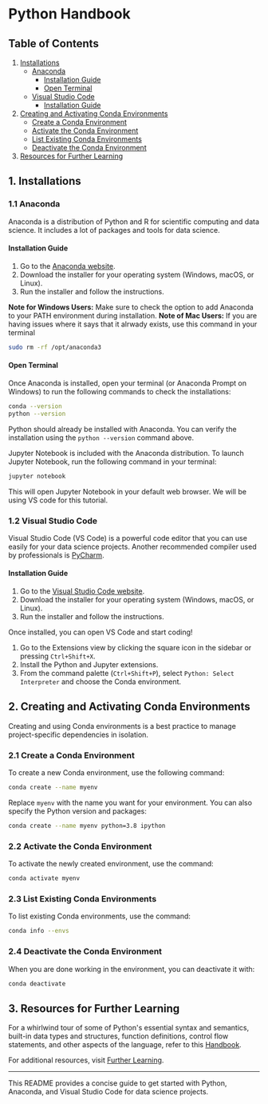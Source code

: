 # Python Handbook

## Table of Contents
1. [Installations](#1-installations)
   - [Anaconda](#11-anaconda)
     - [Installation Guide](#installation-guide)
     - [Open Terminal](#open-terminal)
   - [Visual Studio Code](#12-visual-studio-code)
     - [Installation Guide](#installation-guide-1)
2. [Creating and Activating Conda Environments](#2-creating-and-activating-conda-environments)
   - [Create a Conda Environment](#21-create-a-conda-environment)
   - [Activate the Conda Environment](#22-activate-the-conda-environment)
   - [List Existing Conda Environments](#23-list-existing-conda-environments)
   - [Deactivate the Conda Environment](#24-deactivate-the-conda-environment)
3. [Resources for Further Learning](#3-resources-for-further-learning)

## 1. Installations

### 1.1 Anaconda

Anaconda is a distribution of Python and R for scientific computing and data science. It includes a lot of packages and tools for data science.

#### Installation Guide

1. Go to the [Anaconda website](https://www.anaconda.com/products/distribution).
2. Download the installer for your operating system (Windows, macOS, or Linux).
3. Run the installer and follow the instructions.

**Note for Windows Users:** Make sure to check the option to add Anaconda to your PATH environment during installation.
**Note of Mac Users:** If you are having issues where it says that it alrwady exists, use this command in your terminal
```bash
sudo rm -rf /opt/anaconda3
```

#### Open Terminal

Once Anaconda is installed, open your terminal (or Anaconda Prompt on Windows) to run the following commands to check the installations:

```bash
conda --version
python --version
```


Python should already be installed with Anaconda. You can verify the installation using the `python --version` command above.

Jupyter Notebook is included with the Anaconda distribution. To launch Jupyter Notebook, run the following command in your terminal:

```bash
jupyter notebook
```

This will open Jupyter Notebook in your default web browser. We will be using VS code for this tutorial.

### 1.2 Visual Studio Code

Visual Studio Code (VS Code) is a powerful code editor that you can use easily for your data science projects. Another recommended compiler used by professionals is [PyCharm](https://www.jetbrains.com/pycharm/).

#### Installation Guide

1. Go to the [Visual Studio Code website](https://code.visualstudio.com/).
2. Download the installer for your operating system (Windows, macOS, or Linux).
3. Run the installer and follow the instructions.

Once installed, you can open VS Code and start coding!

1. Go to the Extensions view by clicking the square icon in the sidebar or pressing `Ctrl+Shift+X`.
2. Install the Python and Jupyter extensions.
3. From the command palette (`Ctrl+Shift+P`), select `Python: Select Interpreter` and choose the Conda environment.

## 2. Creating and Activating Conda Environments

Creating and using Conda environments is a best practice to manage project-specific dependencies in isolation.

### 2.1 Create a Conda Environment

To create a new Conda environment, use the following command:

```bash
conda create --name myenv
```

Replace `myenv` with the name you want for your environment. You can also specify the Python version and packages:

```bash
conda create --name myenv python=3.8 ipython
```

### 2.2 Activate the Conda Environment

To activate the newly created environment, use the command:

```bash
conda activate myenv
```

### 2.3 List Existing Conda Environments

To list existing Conda environments, use the command:

```bash
conda info --envs
```

### 2.4 Deactivate the Conda Environment

When you are done working in the environment, you can deactivate it with:

```bash
conda deactivate
```

## 3. Resources for Further Learning

For a whirlwind tour of some of Python's essential syntax and semantics, built-in data types and structures, function definitions, control flow statements, and other aspects of the language, refer to this [Handbook](https://nbviewer.org/github/bagrow/WhirlwindTourOfPython/blob/master/01-Introduction.ipynb).

For additional resources, visit [Further Learning](https://nbviewer.org/github/bagrow/WhirlwindTourOfPython/blob/master/18-Further-Resources.ipynb).

---

This README provides a concise guide to get started with Python, Anaconda, and Visual Studio Code for data science projects.
